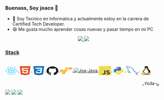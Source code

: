 ### Buenass, Soy joaco 👋



- 🌱 Soy Tecnico en Informatica y actualmente estoy en la carrera de Certified Tech Developer. 
- 😄 Me gusta mucho aprender cosas nuevas y pasar tiempo en mi PC

<div align="center">
  <a href="https://github.com/joaquinmosto">
  <img height="180em" src="https://github-readme-stats.vercel.app/api?username=joaquinmosto&show_icons=true&theme=jolly&include_all_commits=true&count_private=true"/>
  <img height="180em" src="https://github-readme-stats.vercel.app/api/top-langs/?username=joaquinmosto&layout=compact&langs_count=7&theme=jolly"/>
</div>
 
  ### Stack

  
<div style="display: inline_block"><br>
  
  <img align="center" alt="Joa-React" height="30" width="40" src="https://raw.githubusercontent.com/devicons/devicon/master/icons/react/react-original.svg">
  <img align="center" alt="Joa-HTML" height="30" width="40" src="https://raw.githubusercontent.com/devicons/devicon/master/icons/html5/html5-plain.svg">
  <img align="center" alt="Joa-CSS" height="30" width="40" src="https://raw.githubusercontent.com/devicons/devicon/master/icons/css3/css3-plain.svg">
  <img align="center" alt="Joa-GitHub" height="30" width="40" src="https://raw.githubusercontent.com/devicons/devicon/master/icons/github/github-original.svg">
  
  
  <img align="center" alt="Joa-AWS" height="30" width="40" src="https://raw.githubusercontent.com/devicons/devicon/master/icons/amazonwebservices/amazonwebservices-original.svg">
  <img align="center" alt="Joa-Java" height="30" width="40" src="https://raw.githubusercontent.com/jmnote/z-icons/master/svg/java.svg">
  <img align="center" alt="Joa-JS" height="30" width="40" src="https://raw.githubusercontent.com/devicons/devicon/master/icons/javascript/javascript-original.svg">
   <img align="center" alt="Joa-Python" height="30" width="40" src="https://raw.githubusercontent.com/devicons/devicon/master/icons/python/python-original.svg">
  <img align="center" alt="Joa-MySQL" height="30" width="40" src="https://raw.githubusercontent.com/devicons/devicon/master/icons/mysql/mysql-original.svg">
  <img align="center" alt="Joa-Linux" height="30" width="40" src="https://raw.githubusercontent.com/devicons/devicon/master/icons/linux/linux-original.svg">
 

  
 
  </div>
<br>

 <img align="right" alt="Yoda-gif" height="120" style="border-radius:50px;"  src="https://i0.wp.com/media0.giphy.com/media/UsmcxQeK7BRBK/giphy.gif">
  
  ##
  
  <div> 
  
  <a href="https://www.instagram.com/bazzani_joakoo/" target="_blank"><img src="https://img.shields.io/badge/-Instagram-%23E4405F?style=for-the-badge&logo=instagram&logoColor=white" target="_blank"></a>
  <a href = "joaquinmosto@gmail.com"><img src="https://img.shields.io/badge/-Gmail-%23333?style=for-the-badge&logo=gmail&logoColor=white" target="_blank"></a>
  <a href="https://www.linkedin.com/in/joaquín-mosto-54716521b/" target="_blank"><img src="https://img.shields.io/badge/-LinkedIn-%230077B5?style=for-the-badge&logo=linkedin&logoColor=white" target="_blank"></a> 
 
  
 
</div>
